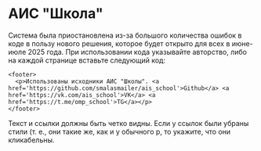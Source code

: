 # АИС "Школа"
Система была приостановлена из-за большого количества ошибок в коде в пользу нового решения, которое будет открыто для всех в июне-июле 2025 года. При использовании кода указывайте авторство, либо на каждой странице вставьте следующий код:
```
<footer>
  <p>Использованы исходники АИС "Школы". <a href='https://github.com/smalasmailer/ais_school'>Github</a> <a href='https://vk.com/ais_school'>VK</a> <a href='https://t.me/omp_school'>TG</a></p>
</footer>
```
Текст и ссылки должны быть четко видны. Если у ссылок были убраны стили (т. е., они такие же, как и у обычного p, то укажите, что они кликабельны.
